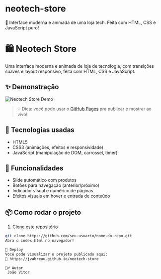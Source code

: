 # neotech-store
🛒 Interface moderna e animada de uma loja tech. Feita com HTML, CSS e JavaScript puro!
# 🛍️ Neotech Store

Uma interface moderna e animada de loja de tecnologia, com transições suaves e layout responsivo, feita com HTML, CSS e JavaScript.

## ✨ Demonstração

![Neotech Store Demo](link-para-gif-ou-imagem-aqui)

> 💡 Dica: você pode usar o [GitHub Pages](https://pages.github.com/) pra publicar e mostrar ao vivo!

## 🔧 Tecnologias usadas

- HTML5
- CSS3 (animações, efeitos e responsividade)
- JavaScript (manipulação de DOM, carrossel, timer)

## 🎯 Funcionalidades

- Slide automático com produtos
- Botões para navegação (anterior/próximo)
- Indicador visual e numérico de páginas
- Efeitos visuais em hover e entrada de conteúdo

## 📦 Como rodar o projeto

1. Clone este repositório  
```bash
git clone https://github.com/seu-usuario/nome-do-repo.git
Abra o index.html no navegador!

🚀 Deploy
Você pode visualizar o projeto publicado aqui:
🔗 https://jvabreuu.github.io/neotech-store

🙋‍♂️ Autor
 João Vitor
